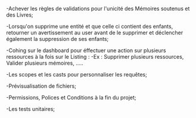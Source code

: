 -Achever les règles de validations pour l'unicité des Mémoires soutenus et des Livres;

-Lorsqu'on supprime une entité et que celle ci contient des enfants, retourner un avertissement au user avant de le supprimer et déclencher également la suppression de ses enfants;

-Cohing sur le dashboard pour éffectuer une action sur plusieurs ressources à la fois sur le Listing : 
-Ex : Supprimer plusieurs ressources, Valider plusieurs mémoires, .....

-Les scopes et les casts pour personnaliser les requêtes;

-Prévisualisation de fichiers;

-Permissions, Polices et Conditions à la fin du projet;

-Les tests unitaires;
